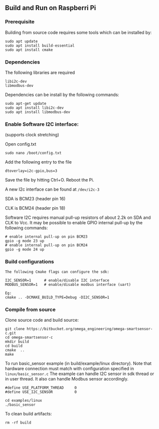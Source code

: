 ## Build and Run on Raspberri Pi

### Prerequisite
Building from source code requires some tools which can be installed by:
```
sudo apt update
sudo apt install build-essential
sudo apt install cmake
```

### Dependencies
The following libraries are required
```
libi2c-dev
libmodbus-dev
```

Dependencies can be install by the following commands:

```
sudo apt-get update
sudo apt install libi2c-dev
sudo apt install libmodbus-dev
```

### Enable Software I2C interface:
(supports clock stretching)

Open config.txt
```
sudo nano /boot/config.txt
```

Add the following entry to the file
```
dtoverlay=i2c-gpio,bus=3
```

Save the file by hitting Ctrl+O. Reboot the Pi.

A new I2c interface can be found at `/dev/i2c-3`

SDA is BCM23 (header pin 16)

CLK is BCM24 (header pin 18)

Software I2C requires manual pull-up resistors of about 2.2k on SDA and CLK to Vcc. It may be possible to enable GPIO internal pull-up by the following commands:

```
# enable internal pull-up on pin BCM23
gpio -g mode 23 up
# enable internal pull-up on pin BCM24
gpio -g mode 24 up
```

### Build configurations
```
The following Cmake flags can configure the sdk:

I2C_SENSOR=1      # enable/disable I2C interface
MODBUS_SENSOR=1   # enable/disable modbus interface (uart)

Eg:
cmake .. -DCMAKE_BUILD_TYPE=Debug -DI2C_SENSOR=1 
```

### Compile from source

Clone source code and build source:
```
git clone https://bitbucket.org/omega_engineering/omega-smartsensor-c.git
cd omega-smartsensor-c
mkdir build
cd build
cmake  ..
make
```

To run basic_sensor example (in build/example/linux directory). Note that hardware connection must match with configuration specified in `linux/basic_sensor.c`
The example can handle I2C sensor in sdk thread or in user thread. It also can handle Modbus sensor accordingly.
```
#define USE_PLATFORM_THREAD     0
#define USE_I2C_SENSOR          0
```

```
cd examples/linux
./basic_sensor
```

To clean build artifacts:
```
rm -rf build
```